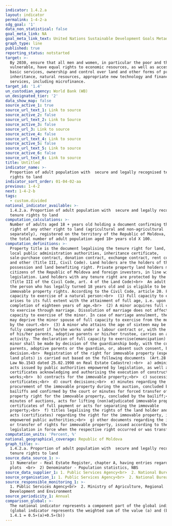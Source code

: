 ```yaml
---
indicator: 1.4.2.a
layout: indicator
permalink: 1-4-2-a
sdg_goal: '1'
data_non_statistical: false
goal_meta_link: NA
goal_meta_link_text: United Nations Sustainable Development Goals Metadata (PDF 4.0 MB)
graph_type: line
published: true
reporting_status: notstarted
target: >-
  By 2030, ensure that all men and women, in particular the poor and the
  vulnerable, have equal rights to economic resources, as well as access to
  basic services, ownership and control over land and other forms of property,
  inheritance, natural resources, appropriate new technology and financial
  services, including microfinance.
target_id: '1.4'
un_custodian_agency: World Bank (WB)
un_designated_tier: '2'
data_show_map: false
source_active_1: true
source_url_text_1: Link to source
source_active_2: false
source_url_text_2: Link to Source
source_active_3: false
source_url_3: Link to source
source_active_4: false
source_url_text_4: Link to source
source_active_5: false
source_url_text_5: Link to source
source_active_6: false
source_url_text_6: Link to source
title: Untitled
indicator_name: >-
  Proportion of adult population with  secure and legally recognised tenure
  rights to land
indicator_sort_order: 01-04-02-aa
previous: 1-4-2
next: 1-4-2-b
tags:
  - custom.divided
national_indicator_available: >-
  1.4.2.a. Proportion of adult population with  secure and legally recognised
  tenure rights to land
computation_calculations: >-
  Number of adults aged 18 + years old holding a document confirming the tenure
  right of any other right to land (agricultural and non-agricultural
  separately), registered on the territory of the Republic of Moldova, out of
  the total number of adult population aged 18+ years old X 100.
computation_definitions: >-
  Property title is the document legalising the tenure right for land, issued by
  local public administration authorities, inheritance certificate,
  sale-purchase contract, donation contract, exchange contract, rent contract
  and other (Title III, Civil Code). Land holders are the holders of the tenure,
  possession and land benefiting right. Private property land holders may be
  citizens of the Republic of Moldova and foreign investors, in line with the
  legislation. Land holders with any tenure right are protected by the state.
  (Title III of the Civil Code, art. 4 of the Land Code)<br>  An adult person is
  the person who has legally turned 18 years old and is eligible to be assigned
  immovable property rights. According to the Civil Code, article 20. Full
  capacity to exercise of a natural person:<br>  (1) Full capacity to exercise
  arises to its full extent with the attainment of full age, i.e. upon
  completion of eighteen years of age.<br>  (2) A minor acquires full capacity
  to exercise through marriage. Dissolution of marriage does not affect full
  capacity to exercise of the minor. In case of marriage annulment, the court
  may deprive the minor spouse of full capacity to exercise from the moment set
  by the court.<br>  (3) A minor who attains the age of sixteen may be declared
  fully competent if he/she works under a labour contract or, with the consent
  of his/her parents, adoptive parents or his/her trustee, carries on a business
  activity. The declaration of full capacity to exercise(emancipation) of the
  minor shall be made by decision of the guardianship body, with the consent of
  parents, adoptive parents or the guardian, or, absent such consent, by court
  decision.<br>  Registration of the right for immovable property (especially
  land plots) is carried out based on the following documents  (Art.28 of the
  Law No.1543 dated 25.02.1998 on Real Estate Cadastre):<br>  a) administrative
  acts issued by public authorities empowered by legislation, as well as the
  certificates acknowledging and authorising the execution of construction
  works;<br>  b) contracts for the immovable property;<br>  c) succession
  certificates;<br>  d) court decisions;<br>  e) minutes regarding the
  procurement of the immovable property during the auction, concluded by
  bailiffs and confirmed by the court or minutes for forced transfer of the
  property right for the immovable property, concluded by the bailiff;<br>  e1)
  minutes of auctions, acts for lifting (non)adjudicated immovable property and
  certificates of full payment or acts for separating the immovable
  property;<br>  f) titles legalising the rights of the land holder and other
  acts (certificates) regarding the right for the immovable property, issued by
  empowered public authorities;<br>  g) other documents regarding the initiation
  or transfer of rights for immovable property, issued according to the
  legislation in force when the respective right occurred or was transferred.
computation_units: 'Percent, %'
national_geographical_coverage: Republic of Moldova
graph_title: >-
  1.4.2.a. Proportion of adult population with  secure and legally recognised
  tenure rights to land
source_data_source_1: >-
  1) Numerator - Real Estate Register, chapter A, having entries regarding land
  plots  <br>  2) Denominator - Population statistics, NBS
source_data_supplier_1: 1. Public Services Agency<br>  2. National Bureau of Statistics
source_organisation_1: 1. Public Services Agency<br>  2. National Bureau of Statistics
source_responsible_monitoring_1: >-
  1. Public Services Agency<br>  2. Ministry of Agriculture, Regional
  Development and Environment
source_periodicity_1: Annual
comparison_global: >-
  The national indicator represents a component part of the global indicator 
  (global indicator represents the weighted sum of the value (a) and (b) of
  1.4.1 = 0.5∗(a)+0.5∗(b))
---
```

